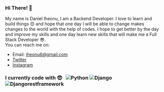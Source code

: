 ### Hi There! 👋

My name is Daniel Iheonu, I am a Backend Developer. I love to learn and build things 😊 and hope that one day I will be able to change makes changes to the world with the help of codes. 
I hope to get better by the day and improve my skills and one day learn new skills that will make me a Full Stack Developer 😎.<br>
You can reach me on:
- Email: iheonu6@gmail.com
- [Twitter](https://twitter.com/danieliheonu)
- [Instagram](https://www.instagram.com/d_iheonu/)

<h3>I currently code with 😎 &nbsp;
  <img alt="Python" src="https://img.shields.io/badge/-Python-blue?style=flat-square&logo=python&logoColor=white" />
  <img alt="Django" src="https://img.shields.io/badge/-Django-brightgreen?style=flat-square&logo=django&logoColor=white" />
  <img alt="Djangorestframework" src="https://img.shields.io/badge/-Djangorestframework-red?style=flat-square&logo=djangorestframework&logoColor=white" />
  

<!--
**danieldutcum/danieldutcum** is a ✨ _special_ ✨ repository because its `README.md` (this file) appears on your GitHub profile.

Here are some ideas to get you started:

- 🔭 I’m currently working on ...
- 🌱 I’m currently learning ...
- 👯 I’m looking to collaborate on ...
- 🤔 I’m looking for help with ...
- 💬 Ask me about ...
- 📫 How to reach me: ...
- 😄 Pronouns: ...
- ⚡ Fun fact: ...
-->

